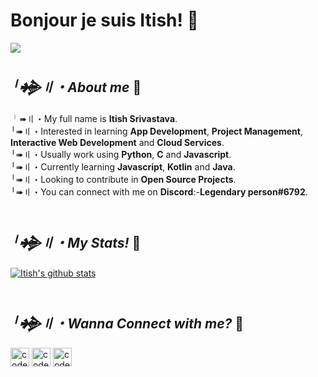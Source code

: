 # **Bonjour je suis Itish!** 🙂
<img src="https://img.shields.io/badge/Co--Founder%2FLead-CodeHolic's%20Point-orange" />

## ***╵𒄉〢・About me*** 👦
╵➠〢・My full name is **Itish Srivastava**. <br/>
╵➠〢・Interested in learning **App Development**, **Project Management**, **Interactive Web Development** and **Cloud Services**. <br/>
╵➠〢・Usually work using **Python**, **C** and **Javascript**. <br/>
╵➠〢・Currently learning **Javascript**, **Kotlin** and **Java**. <br/>
╵➠〢・Looking to contribute in **Open Source Projects**. <br/>
╵➠〢・You can connect with me on **Discord**:-**Legendary person#6792**. <br/>
<br/>

## ***╵𒄉〢・My Stats!*** 👀
[![Itish's github stats](https://github-readme-stats.vercel.app/api?username=Legendary-Person&count_private=true&include_all_commits=true&theme=radical)](https://google.com)
<br/>
<br/>

## ***╵𒄉〢・Wanna Connect with me?*** 🤙
[<img align="center" alt="codeSTACKr.com" width="30px" src="https://www.svgrepo.com/show/109739/earth-globe.svg" />][website]
[<img align="center" alt="codeSTACKr | Instagram" width="30px" src="https://www.svgrepo.com/show/217758/instagram.svg" />][instagram]
[<img align="center" alt="codeSTACKr | LinkedIn" width="30px" src="https://www.svgrepo.com/show/134579/linkedin.svg" />][linkedin]

<!-- This section you create this variables that are used above -->
[website]: http://itishsrivastava.me/
[instagram]: https://www.instagram.com/just_a_woke_human/
[linkedin]: https://www.linkedin.com/in/itish-srivastava-614431229/
[discord]: https://www.svgrepo.com/show/349338/discord.svg/
